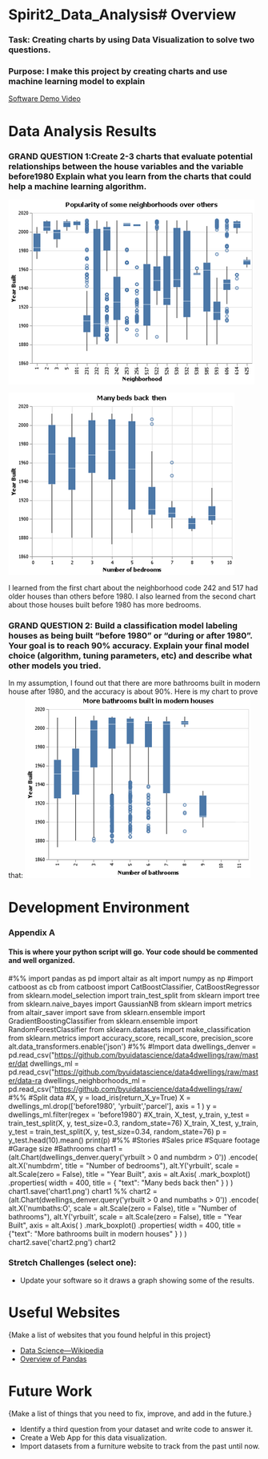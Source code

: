 # Spirit2_Data_Analysis# Overview

### Task: Creating charts by using Data Visualization to solve two questions.  

### Purpose: I make this project by creating charts and use machine learning model to explain


[Software Demo Video](http://youtube.link.goes.here)

# Data Analysis Results

### GRAND QUESTION 1:Create 2-3 charts that evaluate potential relationships between the house variables and the variable before1980 Explain what you learn from the charts that could help a machine learning algorithm.

![](./project_4/chart0.png)

![](./project_4/chart1.png)

I learned from the first chart about the neighborhood code 242 and 517 had older houses than others
before 1980.
I also learned from the second chart about those houses built before 1980 has more bedrooms.


### GRAND QUESTION 2: Build a classification model labeling houses as being built “before 1980” or “during or after 1980”. Your goal is to reach 90% accuracy. Explain your final model choice (algorithm, tuning parameters, etc) and describe what other models you tried.

In my assumption, I found out that there are more bathrooms built in modern house after 1980, and
the accuracy is about 90%.
Here is my chart to prove that:
![](./project_4/chart2.png)

# Development Environment

### Appendix A
#### This is where your python script will go. Your code should be commented and well organized.

 #%%
import pandas as pd
import altair as alt
import numpy as np
#import catboost as cb
from catboost import CatBoostClassifier, CatBoostRegressor
from sklearn.model_selection import train_test_split
from sklearn import tree
from sklearn.naive_bayes import GaussianNB
from sklearn import metrics
from altair_saver import save
from sklearn.ensemble import GradientBoostingClassifier
from sklearn.ensemble import RandomForestClassifier
from sklearn.datasets import make_classification
from sklearn.metrics import accuracy_score, recall_score, precision_score
alt.data_transformers.enable('json')
 #%%
 #Import data
dwellings_denver = pd.read_csv("https://github.com/byuidatascience/data4dwellings/raw/master/dat
dwellings_ml = pd.read_csv("https://github.com/byuidatascience/data4dwellings/raw/master/data-ra
dwellings_neighborhoods_ml = pd.read_csv("https://github.com/byuidatascience/data4dwellings/raw/
 #%%
 #Split data
 #X, y = load_iris(return_X_y=True)
 X = dwellings_ml.drop(['before1980', 'yrbuilt','parcel'], axis = 1 )
 y = dwellings_ml.filter(regex = 'before1980')
 #X_train, X_test, y_train, y_test = train_test_split(X, y, test_size=0.3, random_state=76)
X_train, X_test, y_train, y_test = train_test_split(X, y, test_size=0.34, random_state=76)
p = y_test.head(10).mean()
print(p)
 #%%
 #Stories
 #Sales price
 #Square footage
 #Garage size
 #Bathrooms
chart1 = (alt.Chart(dwellings_denver.query('yrbuilt > 0 and numbdrm > 0'))
.encode(
alt.X('numbdrm', title = "Number of bedrooms"),
alt.Y('yrbuilt', scale = alt.Scale(zero = False), title = "Year Built", axis = alt.Axis(
.mark_boxplot()
.properties(
width = 400,
title = {
"text": "Many beds back then"
}
)
)
chart1.save('chart1.png')
chart1
%%
chart2 = (alt.Chart(dwellings_denver.query('yrbuilt > 0 and numbaths > 0'))
.encode(
alt.X('numbaths:O', scale = alt.Scale(zero = False), title = "Number of bathrooms"),
alt.Y('yrbuilt', scale = alt.Scale(zero = False), title = "Year Built", axis = alt.Axis(
)
.mark_boxplot()
.properties(
width = 400,
title = {"text": "More bathrooms built in modern houses"
}
)
)
chart2.save('chart2.png')
chart2

### Stretch Challenges (select one):

* Update your software so it draws a graph showing some of the results.

# Useful Websites

{Make a list of websites that you found helpful in this project}
* [Data Science—Wikipedia ](https://en.wikipedia.org/wiki/Data_science)
* [Overview of Pandas ](https://pandas.pydata.org/docs/getting_started/overview.html)

# Future Work

{Make a list of things that you need to fix, improve, and add in the future.}
* Identify a third question from your dataset and write code to answer it.
* Create a Web App for this data visualization. 
* Import datasets from a furniture website to track from the past until now. 
